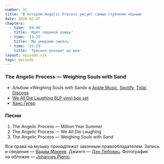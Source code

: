 ```yaml
---
number: 31
title: 'В котором Angelic Process рисуют самым глубоким чёрным'
date: 2020-02-07
chapters:
  - time: '04:46'
    title: 'Идёт ледяной дождь'
  - time: '13:35'
    title: 'Мы умираем смеясь'
  - time: '25:29'
    title: 'Трясина доходит до шеи'
layout: episode.njk
tags: episode
---
```


### The Angelic Process — Weighing Souls with Sand

- Альбом «Weighing Souls with Sand» в
  [Apple Music](https://music.apple.com/album/258929482),
  [Spotify](https://open.spotify.com/album/7g8dRQvCKBxaSJfmoSebgw),
  [Tidal](https://tidal.com/album/93690297),
  [Discogs](https://www.discogs.com/master/550)
- [We All Die Laughing 6LP vinyl box set](https://www.burningworldrecords.com/products/the-angelic-process-we-all-die-laughing-6lp-vinyl-box-set)
- [Ханс Гигер](https://hrgiger.com/)

### Песни

1. The Angelic Process — Million Year Summer
2. The Angelic Process — We All Die Laughing
3. The Angelic Process — Weighing Souls with Sand

Все права на музыку принадлежат законным правообладателям. Запись и сведение — [Вадим Макеев](https://twitter.com/pepelsbey). Джингл — [Дэн Лебовиц](https://www.youtube.com/channel/UC38A5qHrlc_Zgua7vL4b96w). Фотография на обложке — [Johannes Plenio](https://unsplash.com/photos/2QUvkQTBh5s).
